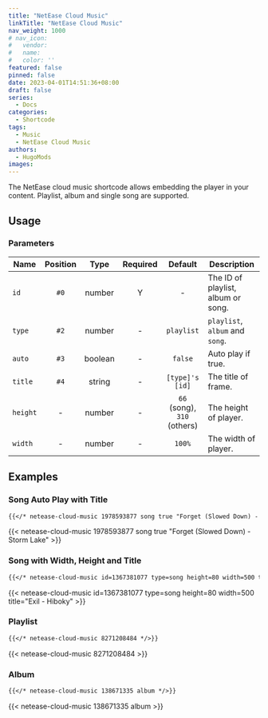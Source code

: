 ```yaml
---
title: "NetEase Cloud Music"
linkTitle: "NetEase Cloud Music"
nav_weight: 1000
# nav_icon:
#   vendor: 
#   name: 
#   color: ''
featured: false
pinned: false
date: 2023-04-01T14:51:36+08:00
draft: false
series:
  - Docs
categories:
  - Shortcode
tags:
  - Music
  - NetEase Cloud Music
authors:
  - HugoMods
images:
---
```


The NetEase cloud music shortcode allows embedding the player in your content. Playlist, album and single song are supported.

<!--more-->

## Usage

### Parameters

| Name | Position | Type | Required | Default | Description |
| ---- | :------: | :--: | :------: | :-----: | ----------- |
| `id` | `#0` | number | Y | - | The ID of playlist, album or song. |
| `type` | `#2` | number | - | `playlist` | `playlist`, `album` and `song`. |
| `auto` | `#3` | boolean | - | `false` | Auto play if true. |
| `title` | `#4` | string | - | `[type]'s [id]` | The title of frame. |
| `height` | - | number | - | `66` (song), `310` (others) | The height of player. |
| `width` | - | number | - | `100%` | The width of player. |

## Examples

### Song Auto Play with Title

```markdown
{{</* netease-cloud-music 1978593877 song true "Forget (Slowed Down) - Storm Lake" */>}}
```

{{< netease-cloud-music 1978593877 song true "Forget (Slowed Down) - Storm Lake" >}}

### Song with Width, Height and Title

```markdown
{{</* netease-cloud-music id=1367381077 type=song height=80 width=500 title="Exil - Hiboky" */>}}
```

{{< netease-cloud-music id=1367381077 type=song height=80 width=500 title="Exil - Hiboky" >}}

### Playlist

```markdown
{{</* netease-cloud-music 8271208484 */>}}
```

{{< netease-cloud-music 8271208484 >}}

### Album

```markdown
{{</* netease-cloud-music 138671335 album */>}}
```

{{< netease-cloud-music 138671335 album >}}
